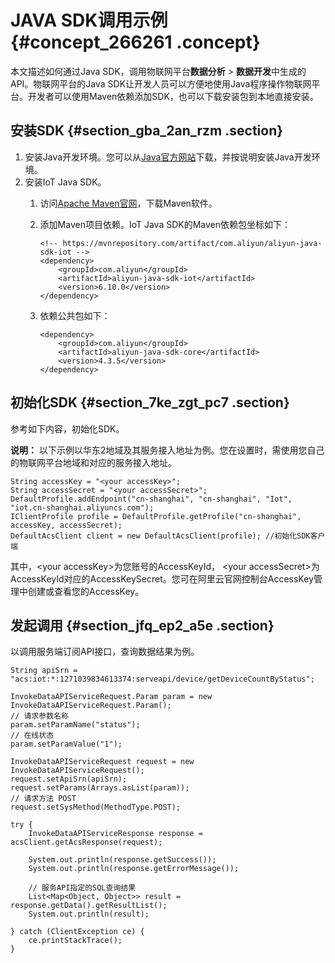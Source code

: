 # JAVA SDK调用示例 {#concept_266261 .concept}

本文描述如何通过Java SDK，调用物联网平台**数据分析** \> **数据开发**中生成的API。物联网平台的Java SDK让开发人员可以方便地使用Java程序操作物联网平台。开发者可以使用Maven依赖添加SDK，也可以下载安装包到本地直接安装。

## 安装SDK {#section_gba_2an_rzm .section}

1.  安装Java开发环境。您可以从[Java官方网站](http://developers.sun.com/downloads/)下载，并按说明安装Java开发环境。
2.  安装IoT Java SDK。
    1.  访问[Apache Maven官网](http://maven.apache.org/)，下载Maven软件。
    2.  添加Maven项目依赖。IoT Java SDK的Maven依赖包坐标如下：

        ``` {#codeblock_lmr_909_ko9}
        <!-- https://mvnrepository.com/artifact/com.aliyun/aliyun-java-sdk-iot -->
        <dependency>
            <groupId>com.aliyun</groupId>
            <artifactId>aliyun-java-sdk-iot</artifactId>
            <version>6.10.0</version>
        </dependency>
        ```

    3.  依赖公共包如下：

        ``` {#codeblock_p9l_m3q_pxt}
        <dependency>
            <groupId>com.aliyun</groupId>
            <artifactId>aliyun-java-sdk-core</artifactId>
            <version>4.3.5</version>
        </dependency>
        ```


## 初始化SDK {#section_7ke_zgt_pc7 .section}

参考如下内容，初始化SDK。

**说明：** 以下示例以华东2地域及其服务接入地址为例。您在设置时，需使用您自己的物联网平台地域和对应的服务接入地址。

``` {#codeblock_rcl_85c_f7u}
String accessKey = "<your accessKey>";
String accessSecret = "<your accessSecret>";
DefaultProfile.addEndpoint("cn-shanghai", "cn-shanghai", "Iot", "iot.cn-shanghai.aliyuncs.com");
IClientProfile profile = DefaultProfile.getProfile("cn-shanghai", accessKey, accessSecret);
DefaultAcsClient client = new DefaultAcsClient(profile); //初始化SDK客户端
```

其中，<your accessKey\>为您账号的AccessKeyId， <your accessSecret\>为AccessKeyId对应的AccessKeySecret。您可在阿里云官网控制台AccessKey管理中创建或查看您的AccessKey。

## 发起调用 {#section_jfq_ep2_a5e .section}

以调用服务端订阅API接口，查询数据结果为例。

``` {#codeblock_ays_mgf_g10}
String apiSrn = "acs:iot:*:1271039834613374:serveapi/device/getDeviceCountByStatus";

InvokeDataAPIServiceRequest.Param param = new InvokeDataAPIServiceRequest.Param();
// 请求参数名称
param.setParamName("status");
// 在线状态
param.setParamValue("1");

InvokeDataAPIServiceRequest request = new InvokeDataAPIServiceRequest();
request.setApiSrn(apiSrn);
request.setParams(Arrays.asList(param));
// 请求方法 POST
request.setSysMethod(MethodType.POST);

try {
    InvokeDataAPIServiceResponse response = acsClient.getAcsResponse(request);

    System.out.println(response.getSuccess());
    System.out.println(response.getErrorMessage());

    // 服务API指定的SQL查询结果
    List<Map<Object, Object>> result = response.getData().getResultList();
    System.out.println(result);

} catch (ClientException ce) {
    ce.printStackTrace();
}
```

